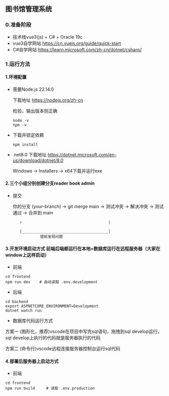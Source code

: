 ## 图书馆管理系统

### 0.准备阶段
- 技术栈vue3(js) + C# + Oracle 19c
- vue3自学网站 https://cn.vuejs.org/guide/quick-start
- C#自学网站 https://learn.microsoft.com/zh-cn/dotnet/csharp/


### 1.运行方法
#### 1.环境配置

- 需要Node.js 22.14.0 

    下载地址 https://nodejs.org/zh-cn

    检验，输出版本则正确
    ```
    node -v
    npm -v
    ```
 - 下载并锁定依赖
    ```
    npm install
    ```
 - .net8.0
    下载地址
    https://dotnet.microsoft.com/en-us/download/dotnet/8.0
    
    Windows → Installers → x64下载并运行exe

#### 2.三个小组分别创建分支reader book admin

- 提交

   你的分支 (your-branch) → git merge main → 测试冲突 → 解决冲突 → 测试通过 → 合并到 main
                 
         ↑                                      |
                  
         |______________________________________|
                  提前发现问题


#### 3.开发环境启动方式 前端后端都运行在本地+数据库运行在远程服务器（大家在window上这样启动）

- 前端
```
cd frontend
npm run dev    # 自动读取 .env.development
```

- 后端
```
cd backend
export ASPNETCORE_ENVIRONMENT=Development
dotnet watch run
```

- 数据库代码运行方式

方案一 (图形化，推荐)vscode在项目中写完sql语句，拖拽到sql develop运行，sql develop上执行的代码就是服务器执行的代码

方案二 (命令行)vscode远程连接服务器控制台运行sql代码

#### 4.部署后服务器上启动方式
- 前端
```
cd frontend
npm run build     # 读取 .env.production
```